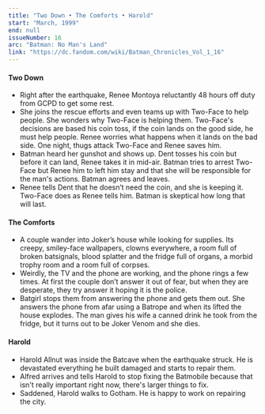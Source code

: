 ```yaml
---
title: "Two Down • The Comforts • Harold"
start: "March, 1999"
end: null
issueNumber: 16
arc: "Batman: No Man's Land"
link: "https://dc.fandom.com/wiki/Batman_Chronicles_Vol_1_16"
---
```


#### Two Down

- Right after the earthquake, Renee Montoya reluctantly 48 hours off duty from GCPD to get some rest.
- She joins the rescue efforts and even teams up with Two-Face to help people. She wonders why Two-Face is helping them. Two-Face's decisions are based his coin toss, if the coin lands on the good side, he must help people. Renee worries what happens when it lands on the bad side. One night, thugs attack Two-Face and Renee saves him.
- Batman heard her gunshot and shows up. Dent tosses his coin but before it can land, Renee takes it in mid-air. Batman tries to arrest Two-Face but Renee him to left him stay and that she will be responsible for the man's actions. Batman agrees and leaves.
- Renee tells Dent that he doesn’t need the coin, and she is keeping it. Two-Face does as Renee tells him. Batman is skeptical how long that will last.

#### The Comforts

- A couple wander into Joker’s house while looking for supplies. Its creepy, smiley-face wallpapers, clowns everywhere, a room full of broken batsignals, blood splatter and the fridge full of organs, a morbid trophy room and a room full of corpses.
- Weirdly, the TV and the phone are working, and the phone rings a few times. At first the couple don’t answer it out of fear, but when they are desperate, they try answer it hoping it is the police.
- Batgirl stops them from answering the phone and gets them out. She answers the phone from afar using a Batrope and when its lifted the house explodes. The man gives his wife a canned drink he took from the fridge, but it turns out to be Joker Venom and she dies.

#### Harold

- Harold Allnut was inside the Batcave when the earthquake struck. He is devastated everything he built damaged and starts to repair them.
- Alfred arrives and tells Harold to stop fixing the Batmobile because that isn't really important right now, there's larger things to fix.
- Saddened, Harold walks to Gotham. He is happy to work on repairing the city.
